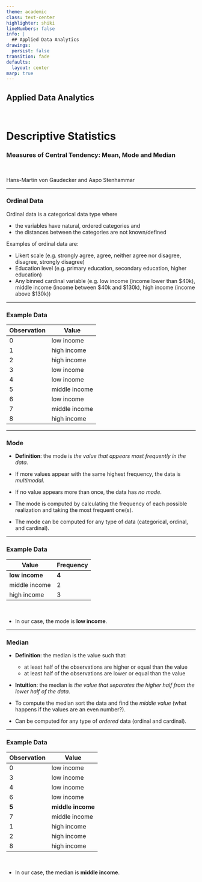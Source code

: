 ```yaml
---
theme: academic
class: text-center
highlighter: shiki
lineNumbers: false
info: |
  ## Applied Data Analytics
drawings:
  persist: false
transition: fade
defaults:
  layout: center
marp: true
---
```


## Applied Data Analytics

<br>

# Descriptive Statistics

### Measures of Central Tendency: Mean, Mode and Median

<br>

Hans-Martin von Gaudecker and Aapo Stenhammar

---

### Ordinal Data

Ordinal data is a categorical data type where
- the variables have natural, ordered categories and
- the distances between the categories are not known/defined

Examples of ordinal data are:
- Likert scale (e.g. strongly agree, agree, neither agree nor disagree, disagree, strongly disagree)
- Education level (e.g. primary education, secondary education, higher education)
- Any binned cardinal variable (e.g. low income (income lower than \$40k), middle income (income between \$40k and \$130k), high income (income above $130k))

---

### Example Data


| Observation | Value |
| ----------- | ----- |
| 0           | low income     |
| 1           | high income     |
| 2           | high income   |
| 3           | low income   |
| 4           | low income   |
| 5           | middle income     |
| 6           | low income   |
| 7           | middle income   |
| 8           | high income   |

<!--Would be ideal to use some actual data, but no more than 5 obs and need repeated value for mode -->
<!-- I think with 5 obs. there is not a very interesting histogram we can plot... -->

---

### Mode

- **Definition**: the mode is _the value that appears most frequently in the data_.

- If more values appear with the same highest frequency, the data is _multimodal_.

- If no value appears more than once, the data has _no mode_.

- The mode is computed by calculating the frequency of each possible realization and taking the most frequent one(s).

- The mode can be computed for any type of data (categorical, ordinal, and cardinal).

---

### Example Data

| Value | Frequency |
| ----------- | ----- |
| **low income**           |  **4**    |
| middle income           |   2   |
| high income           | 3   |

<br>

- In our case, the mode is **low income**.

---

### Median

- **Definition**: the median is the value such that:
  - at least half of the observations are higher or equal than the value
  - at least half of the observations are lower or equal than the value

- **Intuition**: the median is _the value that separates the higher half from the lower half of the data_.

- To compute the median sort the data and find the _middle value_ (what happens if the values are an even number?).

- Can be computed for any type of _ordered_ data (ordinal and cardinal).

---

### Example Data

| Observation | Value |
| ----------- | ----- |
| 0           | low income     |
| 3           | low income   |
| 4           | low income   |
| 6           | low income   |
| **5**          | **middle income**     |
| 7           | middle income   |
| 1           | high income     |
| 2           | high income   |
| 8           | high income   |

<br>

- In our case, the median is **middle income**.
